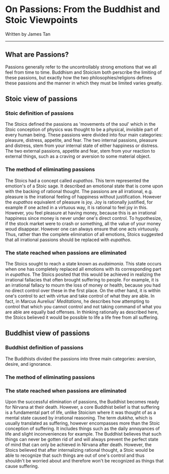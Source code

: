 <link rel="stylesheet" type="text/css" href="style.css">

# On Passions: From the Buddhist and Stoic Viewpoints

Written by James Tan

---

## What are Passions?

Passions generally refer to the uncontrollably strong emotions that we
all feel from time to time.  Buddhism and Stoicism both perscribe the
limiting of these passions, but exactly how the two philosophies/religions
defines these passions and the manner in which they must be limited
varies greatly.

## Stoic view of passions

### Stoic definition of passions

The Stoics defined the passions as 'movements of the soul' which in
the Stoic conception of physics was thought to be a physical, invisible
part of every human being.  These passions were divided into four main
categories: pleasure, distress, appetite, and fear.  The two internal
passions, pleasure and distress, stem from your internal state of either
happiness or distress.  The two external passions, appetite and fear,
stem from your reaction to external things, such as a craving or aversion
to some material object.

### The method of eliminating passions

The Stoics had a concept called *eupathos*.  This term represented the
emotion's of a Stoic sage.  It described an emotional state that is
come upon with the backing of rational thought. The passions are all
irrational, e.g. pleasure is the irrational feeling of happiness without
justification. However the *eupathos* equivalent of pleasure is joy. Joy
is rationally justified, for example if one acted in a virtuous way, it
is rational to feel joy in this. However, you feel pleasure at having
money, because this is an irrational happiness since money is never
under one's direct control. To hypothesize, if the stock market were to
crash or something, all the value of your money woud disappear. However
one can always ensure that one acts virtuously.  Thus, rather than the
complete elimination of all emotions, Stoics suggested that all irrational
passions should be replaced with *eupathos*.

### The state reached when passions are eliminated

The Stoics sought to reach a state known as *eudaimonia*. This
state occurs when one has completely replaced all emotions with its
corresponding part in *eupathos*.  The Stoics posited that this would
be achieved in realizing the irrational fallacies that often brought
suffering to people.  For example, it is an irrational fallacy to mourn
the loss of money or health, because you had no direct control over these
in the first place.  On the other hand, it is within one's control to act
with virtue and take control of what they are able. In fact, in Marcus
Aurelius' *Meditations*, he describes how attempting to control that
which you cannot control and not taking command of what you are able are
equally bad offenses. In thinking rationally as described here, the Stoics
believed it would be possible to life a life free from all suffering.

## Buddhist view of passions

### Buddhist definition of passions

The Buddhists divided the passions into three main categories: aversion,
desire, and ignorance.

### The method of eliminating passions

### The state reached when passions are eliminated

Upon the successful elimination of passions, the Buddhist becomes
ready for Nirvana at their death. However, a core Buddhist belief is
that suffering is a fundamental part of life, unlike Stoicism where
it was thought of as a mental state caused by irrational reasoning.
The term *dukkha*, which is usually translated as suffering, however
encompasses more than the Stoic conception of suffering.  It includes
things such as the daily annoyances of life and slight inconveniences
for example. The Buddhist believes that such things can never be gotten
rid of and will always prevent the perfect state of mind that can only
be achieved in Nirvana after death. However, the Stoics believed that
after internalizing rational thought, a Stoic would be able to recognize
that such things are out of one's control and thus shouldn't be worried
about and therefore won't be recognized as things that cause suffering.
